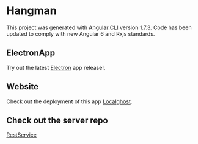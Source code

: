 # Hangman

This project was generated with [Angular CLI](https://github.com/angular/angular-cli) version 1.7.3.
Code has been updated to comply with new Angular 6 and Rxjs standards. 

## ElectronApp

Try out the latest  [Electron](https://github.com/hold17/Angular-Hangman/releases/tag/v1.0-Release) app release!.

## Website

Check out the deployment of this app  [Localghost](https://localghost.dk).

## Check out the server repo
[RestService](https://github.com/hold17/dist-hangman)
